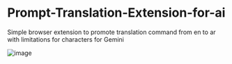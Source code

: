 # Prompt-Translation-Extension-for-ai
Simple browser extension to promote translation command from en to ar with limitations for characters for Gemini


![image](https://github.com/Eng-Ahmed-Rifai/Prompt-Translation-Extension-for-ai/assets/110114267/413ef7a1-2528-46c5-b70d-0070ea004de4)
